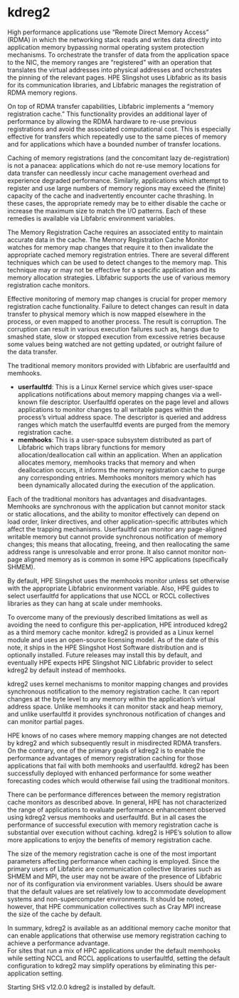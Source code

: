 # kdreg2

High performance applications use “Remote Direct Memory Access” (RDMA) in which the networking stack reads and writes data directly into application memory bypassing normal operating system protection mechanisms.
To orchestrate the transfer of data from the application space to the NIC, the memory ranges are “registered” with an operation that translates the virtual addresses into physical addresses and orchestrates the pinning of the relevant pages.
HPE Slingshot uses Libfabric as its basis for its communication libraries, and Libfabric manages the registration of RDMA memory regions.

On top of RDMA transfer capabilities, Libfabric implements a “memory registration cache.” This functionality provides an additional layer of performance by allowing the RDMA hardware to re-use previous registrations and avoid the associated computational cost.
This is especially effective for transfers which repeatedly use to the same pieces of memory and for applications which have a bounded number of transfer locations.

Caching of memory registrations (and the concomitant lazy de-registration) is not a panacea: applications which do not re-use memory locations for data transfer can needlessly incur cache management overhead and experience degraded performance.
Similarly, applications which attempt to register and use large numbers of memory regions may exceed the (finite) capacity of the cache and inadvertently encounter cache thrashing.
In these cases, the appropriate remedy may be to either disable the cache or increase the maximum size to match the I/O patterns.
Each of these remedies is available via Libfabric environment variables.

The Memory Registration Cache requires an associated entity to maintain accurate data in the cache.
The Memory Registration Cache Monitor watches for memory map changes that require it to then invalidate the appropriate cached memory registration entries. There are several different techniques which can be used to detect changes to the memory map.
This technique may or may not be effective for a specific application and its memory allocation strategies.
Libfabric supports the use of various memory registration cache monitors.

Effective monitoring of memory map changes is crucial for proper memory registration cache functionality.
Failure to detect changes can result in data transfer to physical memory which is now mapped elsewhere in the process, or even mapped to another process. The result is corruption.
The corruption can result in various execution failures such as, hangs due to smashed state, slow or stopped execution from excessive retries because some values being watched are not getting updated, or outright failure of the data transfer.

The traditional memory monitors provided with Libfabric are userfaultfd and memhooks.

- **userfaultfd**: This is a Linux Kernel service which gives user-space applications notifications about memory mapping changes via a well-known file descriptor. Userfaultfd operates on the page level and allows applications to monitor changes to all writable pages within the process’s virtual address space. The descriptor is queried and address ranges which match the userfaultfd events are purged from the memory registration cache.
- **memhooks**: This is a user-space subsystem distributed as part of Libfabric which traps library functions for memory allocation/deallocation call within an application. When an application allocates memory, memhooks tracks that memory and when deallocation occurs, it informs the memory registration cache to purge any corresponding entries. Memhooks monitors memory which has been dynamically allocated during the execution of the application.

Each of the traditional monitors has advantages and disadvantages. Memhooks are synchronous with the application but cannot monitor stack or static allocations, and the ability to monitor effectively can depend on load order, linker directives, and other application-specific attributes which affect the trapping mechanisms. Userfaultfd can monitor any page-aligned writable memory but cannot provide synchronous notification of memory changes; this means that allocating, freeing, and then reallocating the same address range is unresolvable and error prone. It also cannot monitor non-page aligned memory as is common in some HPC applications (specifically SHMEM).

By default, HPE Slingshot uses the memhooks monitor unless set otherwise with the appropriate Libfabric environment variable. Also, HPE guides to select userfaultfd for applications that use NCCL or RCCL collectives libraries as they can hang at scale under memhooks.

To overcome many of the previously described limitations as well as avoiding the need to configure this per-application, HPE introduced kdreg2 as a third memory cache monitor. kdreg2 is provided as a Linux kernel module and uses an open-source licensing model.
As of the date of this note, it ships in the HPE Slingshot Host Software distribution and is optionally installed.
Future releases may install this by default, and eventually HPE expects HPE Slingshot NIC Libfabric provider to select kdreg2 by default instead of memhooks.

kdreg2 uses kernel mechanisms to monitor mapping changes and provides synchronous notification to the memory registration cache. It can report changes at the byte level to any memory within the application’s virtual address space.
Unlike memhooks it can monitor stack and heap memory, and unlike userfaultfd it provides synchronous notification of changes and can monitor partial pages.

HPE knows of no cases where memory mapping changes are not detected by kdreg2 and which subsequently result in misdirected RDMA transfers.
On the contrary, one of the primary goals of kdreg2 is to enable the performance advantages of memory registration caching for those applications that fail with both memhooks and userfaultfd.
kdreg2 has been successfully deployed with enhanced performance for some weather forecasting codes which would otherwise fail using the traditional monitors.

There can be performance differences between the memory registration cache monitors as described above. In general, HPE has not characterized the range of applications to evaluate performance enhancement observed using kdreg2 versus memhooks and userfaultfd.
But in all cases the performance of successful execution with memory registration cache is substantial over execution without caching. kdreg2 is HPE’s solution to allow more applications to enjoy the benefits of memory registration cache.

The size of the memory registration cache is one of the most important parameters affecting performance when caching is employed. Since the primary users of Libfabric are communication collective libraries such as SHMEM and MPI, the user may not be aware of the presence of Libfabric nor of its configuration via environment variables. Users should be aware that the default values are set relatively low to accommodate development systems and non-supercomputer environments. It should be noted, however, that HPE communication collectives such as Cray MPI increase the size of the cache by default.

In summary, kdreg2 is available as an additional memory cache monitor that can enable applications that otherwise use memory registration caching to achieve a performance advantage.  
For sites that run a mix of HPC applications under the default memhooks while setting NCCL and RCCL applications to userfaultfd, setting the default configuration to kdreg2 may simplify operations by eliminating this per-application setting.

Starting SHS v12.0.0 kdreg2 is installed by default.

